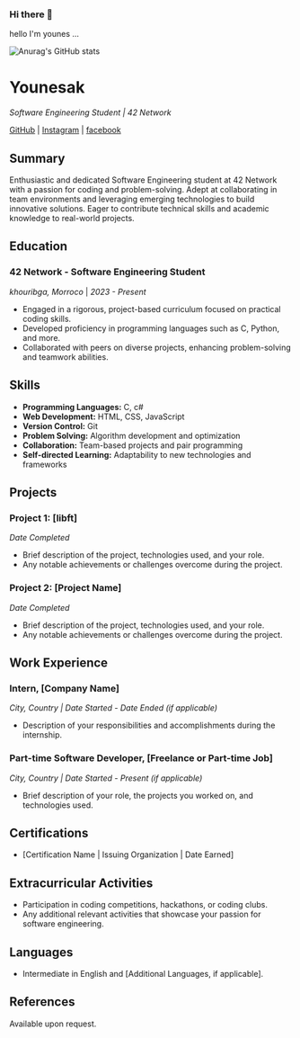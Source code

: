 ### Hi there 👋
hello I'm younes ...


![Anurag's GitHub stats](https://github-readme-stats.vercel.app/api?username=anuraghazra&theme=dark&show_icons=true)

# Younesak
*Software Engineering Student | 42 Network*

[GitHub]([https://github.com/yourgithubusername](https://github.com/Younes-AK/Younes-AK/edit/main/README.md)) | [Instagram]([https://www.linkedin.com/in/yourlinkedinprofile](https://www.instagram.com/anaw_88/)) | [facebook]([https://yourportfolio.com](https://www.facebook.com/younes.akazdaou.9))

## Summary

Enthusiastic and dedicated Software Engineering student at 42 Network with a passion for coding and problem-solving. Adept at collaborating in team environments and leveraging emerging technologies to build innovative solutions. Eager to contribute technical skills and academic knowledge to real-world projects.

## Education

### 42 Network - Software Engineering Student
*khouribga,  Morroco* | *2023 - Present*

- Engaged in a rigorous, project-based curriculum focused on practical coding skills.
- Developed proficiency in programming languages such as C, Python, and more.
- Collaborated with peers on diverse projects, enhancing problem-solving and teamwork abilities.

## Skills

- **Programming Languages:** C, c#
- **Web Development:** HTML, CSS, JavaScript
- **Version Control:** Git
- **Problem Solving:** Algorithm development and optimization
- **Collaboration:** Team-based projects and pair programming
- **Self-directed Learning:** Adaptability to new technologies and frameworks

## Projects

### Project 1: [libft]
*Date Completed*

- Brief description of the project, technologies used, and your role.
- Any notable achievements or challenges overcome during the project.

### Project 2: [Project Name]
*Date Completed*

- Brief description of the project, technologies used, and your role.
- Any notable achievements or challenges overcome during the project.

## Work Experience

### Intern, [Company Name]
*City, Country | Date Started - Date Ended (if applicable)*

- Description of your responsibilities and accomplishments during the internship.

### Part-time Software Developer, [Freelance or Part-time Job]
*City, Country | Date Started - Present (if applicable)*

- Brief description of your role, the projects you worked on, and technologies used.

## Certifications

- [Certification Name | Issuing Organization | Date Earned]

## Extracurricular Activities

- Participation in coding competitions, hackathons, or coding clubs.
- Any additional relevant activities that showcase your passion for software engineering.

## Languages

- Intermediate in English and [Additional Languages, if applicable].

## References

Available upon request.



